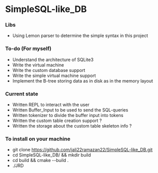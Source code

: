 # SimpleSQL-like_DB

### Libs
- Using Lemon parser to determine the simple syntax in this project


### To-do (For myself)
- Understand the architecture of SQLite3
- Write the virtual machine
- Write the custom database support
- Write the simple virtual machine support
- Implement the B-tree storing data as in disk as in the memory layout

### Current state
- Written REPL to interact with the user
- Written Buffer_Input to be used to send the SQL-queries
- Written tokenizer to divide the buffer input into tokens
- Written the custom table creation support ?
- Written the storage about the custom table skeleton info ?


### To install on your machine
- git clone https://github.com/jali22ramazan22/SimpleSQL-like_DB.git
- cd SimpleSQL-like_DB/ && mkdir build
- cd build && cmake --build .
- ./JRD
